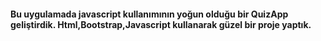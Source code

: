 #### Bu uygulamada javascript kullanımının yoğun olduğu  bir QuizApp geliştirdik. Html,Bootstrap,Javascript kullanarak güzel bir proje yaptık.
